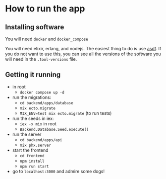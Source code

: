 # How to run the app
## Installing software 
You will need `docker` and `docker_compose`

You will need elixir, erlang, and nodejs. The easiest thing to do is use [asdf](https://asdf-vm.com/guide/getting-started.html). If you do not want to use this, you can see all the versions of the software you will need in the `.tool-versions` file.

## Getting it running
- in root
    - `docker compose up -d`
- run the migrations:
    - `cd backend/apps/database`
    - `mix ecto.migrate`
    - `MIX_ENV=test mix ecto.migrate` (to run tests)
- run the seeds in iex:
    - `iex -x mix` in root
    - `Backend.Database.Seed.execute()`
- run the server
    - `cd backend/apps/api`
    - `mix phx.server`
- start the frontend
    - `cd frontend`
    - `npm install`
    - `npm run start`
- go to `localhost:3000` and admire some dogs!
